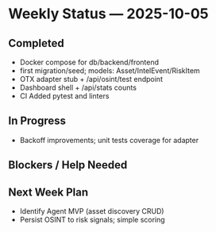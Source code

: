 # Weekly Status — 2025-10-05
## Completed
- Docker compose for db/backend/frontend
- first migration/seed; models: Asset/IntelEvent/RiskItem
- OTX adapter stub + /api/osint/test endpoint
- Dashboard shell + /api/stats counts
- CI Added pytest and linters

## In Progress
- Backoff improvements; unit tests coverage for adapter

## Blockers / Help Needed

## Next Week Plan
- Identify Agent MVP (asset discovery CRUD)
- Persist OSINT to risk signals; simple scoring
